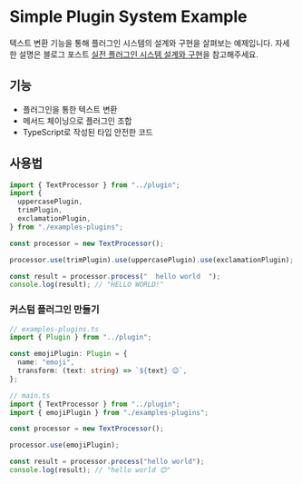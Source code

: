 # Simple Plugin System Example

텍스트 변환 기능을 통해 플러그인 시스템의 설계와 구현을 살펴보는 예제입니다.
자세한 설명은 블로그 포스트 [실전 플러그인 시스템 설계와 구현](https://kangju.dev/posts/plugin-system)을 참고해주세요.

## 기능

- 플러그인을 통한 텍스트 변환
- 메서드 체이닝으로 플러그인 조합
- TypeScript로 작성된 타입 안전한 코드

## 사용법

```typescript
import { TextProcessor } from "../plugin";
import {
  uppercasePlugin,
  trimPlugin,
  exclamationPlugin,
} from "./examples-plugins";

const processor = new TextProcessor();

processor.use(trimPlugin).use(uppercasePlugin).use(exclamationPlugin);

const result = processor.process("  hello world  ");
console.log(result); // "HELLO WORLD!"
```

### 커스텀 플러그인 만들기

```typescript
// examples-plugins.ts
import { Plugin } from "../plugin";

const emojiPlugin: Plugin = {
  name: "emoji",
  transform: (text: string) => `${text} 😊`,
};

// main.ts
import { TextProcessor } from "../plugin";
import { emojiPlugin } from "./examples-plugins";

const processor = new TextProcessor();

processor.use(emojiPlugin);

const result = processor.process("hello world");
console.log(result); // "hello world 😊"
```
